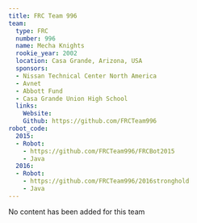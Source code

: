 ```yaml
---
title: FRC Team 996
team:
  type: FRC
  number: 996
  name: Mecha Knights
  rookie_year: 2002
  location: Casa Grande, Arizona, USA
  sponsors:
  - Nissan Technical Center North America
  - Avnet
  - Abbott Fund
  - Casa Grande Union High School
  links:
    Website: 
    Github: https://github.com/FRCTeam996
robot_code:
  2015:
  - Robot:
    - https://github.com/FRCTeam996/FRCBot2015
    - Java
  2016:
  - Robot:
    - https://github.com/FRCTeam996/2016stronghold
    - Java
---
```


No content has been added for this team